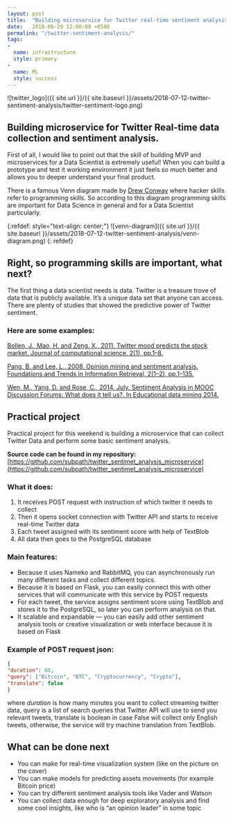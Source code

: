 ```yaml
---
layout: post
title:  "Building microservice for Twitter real-time sentiment analysis"
date:   2018-06-29 12:00:00 +0500
permalink: "/twitter-sentiment-analysis/"
tags:
- 
  name: infrastructure
  style: primary
-
  name: ML
  style: success
---
```


![twitter_logo]({{ site.url }}/{{ site.baseurl }}/assets/2018-07-12-twitter-sentiment-analysis/twitter-sentiment-logo.png)

## Building microservice for Twitter Real-time data collection and sentiment analysis.

First of all, I would like to point out that the skill of building MVP and microservices for a Data Scientist is extremely useful! When you can build a prototype and test it working environment it just feels so much better and allows you to deeper understand your final product.

There is a famous Venn diagram made by [Drew Conway](http://drewconway.com/zia/2013/3/26/the-data-science-venn-diagram) where hacker skills refer to programming skills. So according to this diagram programming skills are important for Data Science in general and for a Data Scientist particularly.

{:refdef: style="text-align: center;"}
![venn-diagram]({{ site.url }}/{{ site.baseurl }}/assets/2018-07-12-twitter-sentiment-analysis/venn-diagram.png)
{: refdef}

## Right, so programming skills are important, what next?

The first thing a data scientist needs is data. Twitter is a treasure trove of data that is publicly available. It’s a unique data set that anyone can access. There are plenty of studies that showed the predictive power of Twitter sentiment.


### Here are some examples:

[Bollen, J., Mao, H. and Zeng, X., 2011. Twitter mood predicts the stock market. Journal of computational science, 2(1), pp.1–8.](https://arxiv.org/pdf/1010.3003.pdf)

[Pang, B. and Lee, L., 2008. Opinion mining and sentiment analysis. Foundations and Trends in Information Retrieval, 2(1–2), pp.1–135.](http://www.cs.cornell.edu/home/llee/omsa/omsa.pdf)

[Wen, M., Yang, D. and Rose, C., 2014, July. Sentiment Analysis in MOOC Discussion Forums: What does it tell us?. In Educational data mining 2014.](http://educationaldatamining.org/EDM2014/uploads/procs2014/long%20papers/130_EDM-2014-Full.pdf)

## Practical project

Practical project for this weekend is building a microservice that can collect Twitter Data and perform some basic sentiment analysis.

**Source code can be found in my repository:**[https://github.com/subpath/twitter_sentimet_analysis_microservice](https://github.com/subpath/twitter_sentimet_analysis_microservice)

### What it does:
1. It receives POST request with instruction of which twitter it needs to collect
2. Then it opens socket connection with Twitter API and starts to receive real-time Twitter data
3. Each tweet assigned with its sentiment score with help of TextBlob
4. All data then goes to the PostgreSQL database

### Main features:

* Because it uses Nameko and RabbitMQ, you can asynchronously run many different tasks and collect different topics.
* Because it is based on Flask, you can easily connect this with other services that will communicate with this service by POST requests
* For each tweet, the service assigns sentiment score using TextBlob and stores it to the PostgreSQL, so later you can perform analysis on that.
* It scalable and expandable — you can easily add other sentiment analysis tools or creative visualization or web interface because it is based on Flask

### Example of POST request json: 
```json
{
"duration": 60,
"query": ["Bitcoin", "BTC", "Cryptocurrency", "Crypto"],
"translate": false
}
```

where *duration* is how many minutes you want to collect streaming twitter data, query is a list of search queries that Twitter API will use to send you relevant tweets, translate is boolean in case False will collect only English tweets, otherwise, the service will try machine translation from TextBlob.

## What can be done next

* You can make for real-time visualization system (like on the picture on the cover)
* You can make models for predicting assets movements (for example Bitcoin price)
* You can try different sentiment analysis tools like Vader and Watson
* You can collect data enough for deep exploratory analysis and find some cool insights, like who is “an opinion leader” in some topic